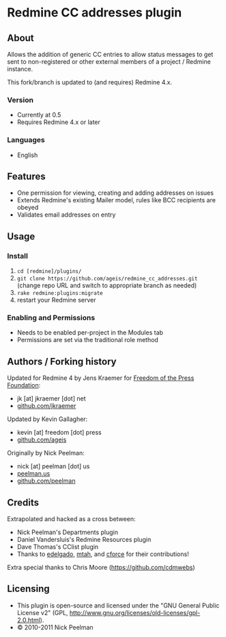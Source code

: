 Redmine CC addresses plugin
===========================

About
-----

Allows the addition of generic CC entries to allow status messages to get sent
to non-registered or other external members of a project / Redmine instance.

This fork/branch is updated to (and requires) Redmine 4.x.

### Version

+ Currently at 0.5
+ Requires Redmine 4.x or later

### Languages

+ English

Features
--------

+ One permission for viewing, creating and adding addresses on issues
+ Extends Redmine's existing Mailer model, rules like BCC recipients are obeyed
+ Validates email addresses on entry

Usage
-----

### Install

1. `cd [redmine]/plugins/`
2. `git clone https://github.com/ageis/redmine_cc_addresses.git` (change repo URL and switch to appropriate branch as needed)
3. `rake redmine:plugins:migrate`
4. restart your Redmine server

### Enabling and Permissions

+ Needs to be enabled per-project in the Modules tab
+ Permissions are set via the traditional role method


Authors / Forking history
------------------------

Updated for Redmine 4 by Jens Kraemer for [Freedom of the Press Foundation](https://github.com/freedomofpress):

- jk \[at\] jkraemer \[dot\] net
- [github.com/jkraemer](https://github.com/jkraemer)

Updated by Kevin Gallagher:

- kevin \[at\] freedom \[dot\] press
- [github.com/ageis](https://github.com/ageis)

Originally by Nick Peelman:

- nick \[at\] peelman \[dot\] us
- [peelman.us](http://peelman.us)
- [github.com/peelman](https://github.com/peelman)


Credits
-------

Extrapolated and hacked as a cross between:

+ Nick Peelman's Departments plugin [](https://github.com/peelman/redmine_departments)
+ Daniel Vandersluis's Redmine Resources plugin [](https://github.com/dvandersluis/redmine_resources)
+ Dave Thomas's CClist plugin [](http://github.com/peoplemerge/redmine-cclist-plugin)
+ Thanks to [edelgado](https://github.com/edelgado), [mtah](https://github.com/mtah), and [cforce](https://github.com/cforce) for their contributions!

Extra special thanks to Chris Moore (https://github.com/cdmwebs)

Licensing
---------

* This plugin is open-source and licensed under the "GNU General Public License v2" (GPL, http://www.gnu.org/licenses/old-licenses/gpl-2.0.html).
* &copy; 2010-2011 Nick Peelman


